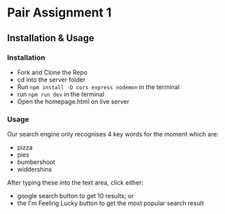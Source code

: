 # Pair Assignment 1

## Installation & Usage

### Installation

* Fork and Clone the Repo
* cd into the server folder
* Run `npm install -D cors express nodemon` in the terminal  
* run `npm run dev` in the terminal 
* Open the homepage.html on live server

### Usage
Our search engine only recognises 4 key words for the moment which are: 
* pizza
* pies
* bumbershoot
* widdershins

After typing these into the text area, click either:
* google search button to get 10 results; or
* the I'm Feeling Lucky button to get the most popular search result
